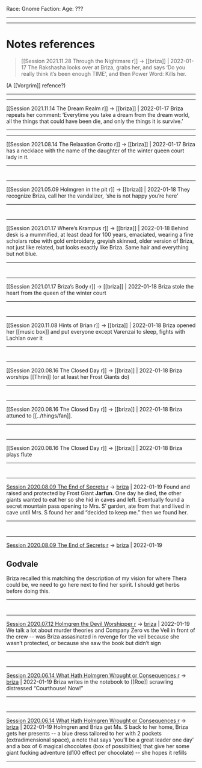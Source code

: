 Race: Gnome
Faction:
Age: ???



---
---
# Notes references
> [[Session 2021.11.28 Through the Nightmare r]] -> [[briza]] | 2022-01-17
> The Rakshasha looks over at Briza, grabs her, and says ‘Do you really think it’s been enough TIME’, and then Power Word: Kills her.

(A [[Vorgrim]] refence?)

---
---

[[Session 2021.11.14 The Dream Realm r]] -> [[briza]] | 2022-01-17
Briza repeats her comment: ‘Everytime you take a dream from the dream world, all the things that could have been die, and only the things it is survive.’

---


---

[[Session 2021.08.14 The Relaxation Grotto r]] -> [[briza]] | 2022-01-17
Briza has a necklace with the name of the daughter of the winter queen court lady in it.

---


#
---

[[Session 2021.05.09 Holmgren in the pit r]] -> [[briza]] | 2022-01-18
They recognize Briza, call her the vandalizer, ‘she is not happy you’re here’

---


#
---

[[Session 2021.01.17 Where’s Krampus r]] -> [[briza]] | 2022-01-18
Behind desk is a mummified, at least dead for 100 years, emaciated, wearing a fine scholars robe with gold embroidery, greyish skinned, older version of Briza, not just like related, but looks exactly like Briza. Same hair and everything but not blue.

---


#
---

[[Session 2021.01.17 Briza’s Body r]] -> [[briza]] | 2022-01-18
Briza stole the heart from the queen of the winter court

---


#
---

[[Session 2020.11.08 Hints of Brian r]] -> [[briza]] | 2022-01-18
Briza opened her [[music box]] and put everyone except Varenzai to sleep, fights with Lachlan over it

---


#
---

[[Session 2020.08.16 The Closed Day r]] -> [[briza]] | 2022-01-18
Briza worships [[Thrin]] (or at least her Frost Giants do)

---


#
---

[[Session 2020.08.16 The Closed Day r]] -> [[briza]] | 2022-01-18
Briza attuned to [[../things/fan]].

---


#
---

[[Session 2020.08.16 The Closed Day r]] -> [[briza]] | 2022-01-18
Briza plays flute

---


#
---

[Session 2020.08.09 The End of Secrets r](../sessions/notes_matteo_brianedit/Session%202020.08.09%20The%20End%20of%20Secrets%20r.md) -> [briza](TheWik-main/people/briza.md) | 2022-01-19
Found and raised and protected by Frost Giant **Jarfun**. One day he died, the other giants wanted to eat her so she hid in caves and left. Eventually found a secret mountain pass opening to Mrs. S’ garden, ate from that and lived in cave until Mrs. S found her and “decided to keep me.” then we found her.

---


#
---

[Session 2020.08.09 The End of Secrets r](../sessions/notes_matteo_brianedit/Session%202020.08.09%20The%20End%20of%20Secrets%20r.md) -> [briza](TheWik-main/people/briza.md) | 2022-01-19
## Godvale

Briza recalled this matching the description of my vision for where Thera could be, we need to go here next to find her spirit. I should get herbs before doing this.

---


#
---

[Session 2020.07.12 Holmgren the Devil Worshipper r](../sessions/notes_matteo_brianedit/Session%202020.07.12%20Holmgren%20the%20Devil%20Worshipper%20r.md) -> [briza](TheWik-main/people/briza.md) | 2022-01-19
We talk a lot about murder theories and Company Zero vs the Veil in front of the crew -- was Briza assasinated in revenge for the veil because she wasn’t protected, or because she saw the book but didn’t sign

---


#
---

[Session 2020.06.14 What Hath Holmgren Wrought or Consequences r](../sessions/notes_matteo_brianedit/Session%202020.06.14%20What%20Hath%20Holmgren%20Wrought%20or%20Consequences%20r.md) -> [briza](TheWik-main/people/briza.md) | 2022-01-19
Briza writes in the notebook to [[Roe]] scrawling distressed “Courthouse! Now!”

---


#
---

[Session 2020.06.14 What Hath Holmgren Wrought or Consequences r](../sessions/notes_matteo_brianedit/Session%202020.06.14%20What%20Hath%20Holmgren%20Wrought%20or%20Consequences%20r.md) -> [briza](TheWik-main/people/briza.md) | 2022-01-19
Holmgren and Briza get Ms. S back to her home, Briza gets her presents -- a blue dress tailored to her with 2 pockets (extradimensional space), a note that says ‘you’ll be a great leader one day’ and a box of 6 magical chocolates (box of possiblities) that give her some giant fucking adventure (d100 effect per chocolate) -- she hopes it refills

---
